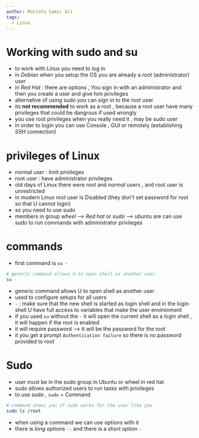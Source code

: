 ```yaml
---
author: Mostafa Samir Ali
tags:
  - Linux
---
```


# Working with sudo and su 
- to work with Linux you need to log in 
- in *Debian* when you setup the OS you are already a root (administrator) user 
- in *Red Hat* : there are options , You sign in with an administrator and then you create a user and give him privileges 
- alternative of using sudo you can sign in to the root user 
- its **not recommended** to work as a root , because a root user have many privileges that could be dangrous if used wrongly 
- you use root privileges when you really need it , may be sudo user
- in order to login you can use Console  , GUI or remotely (establishing SSH connection)

# privileges of Linux 
- normal user : limit privileges 
- root user : have administrator privileges 
- old days of Linux there were *root* and *normal* users , and root user is unrestricted 
- in modern Linux root user is Disabled (they don't set password for root so that U cannot login)
- so you need to use sudo 
- members in group *wheel --> Red hat* or *sudo --> ubuntu* are can use sudo to run commands with administrator privileges 

# commands
- first command is `su -`
```bash
# generic command allows U to open shell as another user
su -
```
- generic command allows U to open shell as another user
- used to configure setups for all users
- `-` :  make sure that the new shell is started as login shell and in the login shell U have full access to variables that make the user environment  
- if you used `su` without the `-` it will open the current shell as a login shell , it will happen if the root is enabled
- it will require password --> it will be the password for the root 
- it you get a prompt `Authentication failure` so there is no password provided to root 

# Sudo
- user must be in the sudo group in Ubuntu or wheel in red hat
- sudo allows authorized users to run tasks with privileges 
- to use sudo ,  `sudo` + Command
```bash
# command shows you if sudo works for the user like you
sudo ls /root
```

- when using a command we can use options with it
- there is *long options* `--` and there is a *short option* `-`

  